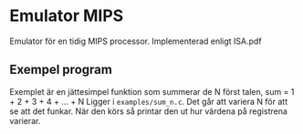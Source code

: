 # Emulator MIPS

Emulator för en tidig MIPS processor. Implementerad enligt ISA.pdf

## Exempel program

Exemplet är en jättesimpel funktion som summerar de N först talen, sum = 1 + 2 + 3 + 4 + ... + N
Ligger i `examples/sum_n.c`. Det går att variera N för att se att det funkar. När den körs så printar den ut hur värdena på registrena varierar.
